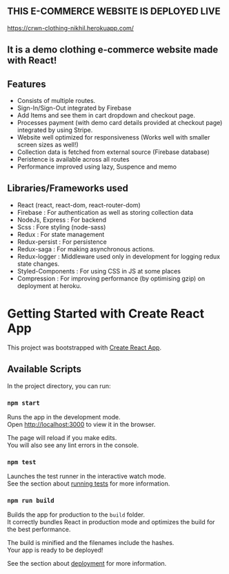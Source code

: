 ## THIS E-COMMERCE WEBSITE IS DEPLOYED LIVE
https://crwn-clothing-nikhil.herokuapp.com/

## It is a demo clothing e-commerce website made with React!

## Features
- Consists of multiple routes. 
- Sign-In/Sign-Out integrated by Firebase
- Add Items and see them in cart dropdown and checkout page. 
- Processes payment (with demo card details provided at checkout page) integrated by using Stripe.
- Website well optimized for responsiveness (Works well with smaller screen sizes as well!)
- Collection data is fetched from external source (Firebase database)
- Peristence is available across all routes
- Performance improved using lazy, Suspence and memo

## Libraries/Frameworks used
- React (react, react-dom, react-router-dom)
- Firebase : For authentication as well as storing collection data
- NodeJs, Express : For backend
- Scss : Fore styling (node-sass)
- Redux : For state management
- Redux-persist : For persistence 
- Redux-saga : For making asynchronous actions. 
- Redux-logger : Middleware used only in development for logging redux state changes.
- Styled-Components : For using CSS in JS at some places
- Compression : For improving performance (by optimising gzip) on deployment at heroku. 


# Getting Started with Create React App

This project was bootstrapped with [Create React App](https://github.com/facebook/create-react-app).

## Available Scripts

In the project directory, you can run:

### `npm start`

Runs the app in the development mode.\
Open [http://localhost:3000](http://localhost:3000) to view it in the browser.

The page will reload if you make edits.\
You will also see any lint errors in the console.

### `npm test`

Launches the test runner in the interactive watch mode.\
See the section about [running tests](https://facebook.github.io/create-react-app/docs/running-tests) for more information.

### `npm run build`

Builds the app for production to the `build` folder.\
It correctly bundles React in production mode and optimizes the build for the best performance.

The build is minified and the filenames include the hashes.\
Your app is ready to be deployed!

See the section about [deployment](https://facebook.github.io/create-react-app/docs/deployment) for more information.
